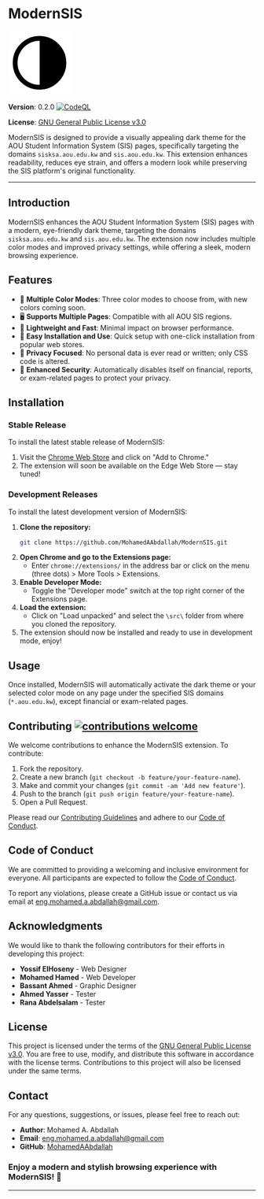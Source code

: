 # **ModernSIS**

![ModernSIS Logo](src/icons/128.png)

**Version**: 0.2.0   [![CodeQL](https://github.com/MohamedAAbdallah/ModernSIS/actions/workflows/github-code-scanning/codeql/badge.svg)](https://github.com/MohamedAAbdallah/ModernSIS/actions/workflows/github-code-scanning/codeql)

**License**: [GNU General Public License v3.0](LICENSE)

ModernSIS is designed to provide a visually appealing dark theme for the AOU Student Information System (SIS) pages, specifically targeting the domains `sisksa.aou.edu.kw` and `sis.aou.edu.kw`. This extension enhances readability, reduces eye strain, and offers a modern look while preserving the SIS platform's original functionality.

---

## **Introduction**

ModernSIS enhances the AOU Student Information System (SIS) pages with a modern, eye-friendly dark theme, targeting the domains `sisksa.aou.edu.kw` and `sis.aou.edu.kw`. The extension now includes multiple color modes and improved privacy settings, while offering a sleek, modern browsing experience.

## **Features**

- 🎨 **Multiple Color Modes**: Three color modes to choose from, with new colors coming soon.
- 🖥️ **Supports Multiple Pages**: Compatible with all AOU SIS regions.
- 🚀 **Lightweight and Fast**: Minimal impact on browser performance.
- 🔧 **Easy Installation and Use**: Quick setup with one-click installation from popular web stores.
- 🔏 **Privacy Focused**: No personal data is ever read or written; only CSS code is altered.
- 🚫 **Enhanced Security**: Automatically disables itself on financial, reports, or exam-related pages to protect your privacy.

## **Installation**

### **Stable Release**

To install the latest stable release of ModernSIS:

1. Visit the [Chrome Web Store](https://chromewebstore.google.com/detail/modern-sis/eanhlljpacpbggaiijocfoapjbofdbfm) and click on "Add to Chrome."
2. The extension will soon be available on the Edge Web Store — stay tuned!

### **Development Releases**

To install the latest development version of ModernSIS:

1. **Clone the repository:**
   ```sh
   git clone https://github.com/MohamedAAbdallah/ModernSIS.git
   ```
2. **Open Chrome and go to the Extensions page:**
   - Enter `chrome://extensions/` in the address bar or click on the menu (three dots) > More Tools > Extensions.
3. **Enable Developer Mode:**
   - Toggle the "Developer mode" switch at the top right corner of the Extensions page.
4. **Load the extension:**
   - Click on "Load unpacked" and select the `\src\` folder from where you cloned the repository.
5. The extension should now be installed and ready to use in development mode, enjoy!

## **Usage**

Once installed, ModernSIS will automatically activate the dark theme or your selected color mode on any page under the specified SIS domains (`*.aou.edu.kw`), except financial or exam-related pages.

## **Contributing** [![contributions welcome](https://img.shields.io/badge/contributions-welcome-brightgreen.svg?style=flat)](https://github.com/MohamedAAbdallah/ModernSIS/issues)

We welcome contributions to enhance the ModernSIS extension. To contribute:

1. Fork the repository.
2. Create a new branch (`git checkout -b feature/your-feature-name`).
3. Make and commit your changes (`git commit -am 'Add new feature'`).
4. Push to the branch (`git push origin feature/your-feature-name`).
5. Open a Pull Request.

Please read our [Contributing Guidelines](CONTRIBUTING.md) and adhere to our [Code of Conduct](CODE_OF_CONDUCT.md).

## **Code of Conduct**

We are committed to providing a welcoming and inclusive environment for everyone. All participants are expected to follow the [Code of Conduct](CODE_OF_CONDUCT.md).

To report any violations, please create a GitHub issue or contact us via email at [eng.mohamed.a.abdallah@gmail.com](mailto:eng.mohamed.a.abdallah@gmail.com).

## **Acknowledgments**

We would like to thank the following contributors for their efforts in developing this project:

- **Yossif ElHoseny** - Web Designer
- **Mohamed Hamed** - Web Developer
- **Bassant Ahmed** - Graphic Designer
- **Ahmed Yasser** - Tester
- **Rana Abdelsalam** - Tester

## **License**

This project is licensed under the terms of the [GNU General Public License v3.0](LICENSE). You are free to use, modify, and distribute this software in accordance with the license terms. Contributions to this project will also be licensed under the same terms.

## **Contact**

For any questions, suggestions, or issues, please feel free to reach out:

- **Author**: Mohamed A. Abdallah
- **Email**: [eng.mohamed.a.abdallah@gmail.com](mailto:eng.mohamed.a.abdallah@gmail.com)
- **GitHub**: [MohamedAAbdallah](https://github.com/MohamedAAbdallah)

### **Enjoy a modern and stylish browsing experience with ModernSIS! 🌙**

--- 
